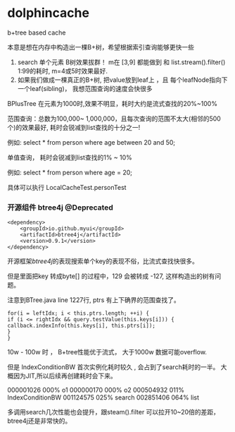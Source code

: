 # dolphincache
b+tree based cache

本意是想在内存中构造出一棵B+树，希望根据索引查询能够更快一些

1. search 单个元素 B树效果拔群！ m在 [3,9] 都能做到 和 list.stream().filter() 1:99的耗时, m=4或5时效果最好.
2. 如果我们做成一棵真正的B+树, 把value放到leaf上 ，且 每个leafNode指向下一个leaf(sibling)， 我想范围查询的速度会快很多

BPlusTree 在元素为1000时,效果不明显，耗时大约是流式查找的20%~100%

范围查询：总数为100,000~ 1,000,000，且每次查询的范围不太大(相邻的500个)的效果最好, 耗时会锐减到list查找的十分之一!

例如: select * from person where age between 20 and 50;

单值查询， 耗时会锐减到list查找的1% ~ 10%

例如: select * from person where age = 20;

具体可以执行 LocalCacheTest.personTest


### 开源组件 btree4j  @Deprecated
```
<dependency>
    <groupId>io.github.myui</groupId>
    <artifactId>btree4j</artifactId>
    <version>0.9.1</version>
</dependency>
```

开源框架*btree4j*的表现搜索单个key的表现不俗，比流式查找快很多。

但是里面把key 转成byte[] 的过程中，129 会被转成 -127, 这样构造出的树有问题。



注意到BTree.java line 1227行, ptrs 有上下确界的范围查找了。

```
for(i = leftIdx; i < this.ptrs.length; ++i) {
if (i <= rightIdx && query.testValue(this.keys[i])) {
callback.indexInfo(this.keys[i], this.ptrs[i]);
}
}
```

10w - 100w 时 ， B+tree性能优于流式， 大于1000w 数据可能overflow.

但是 IndexConditionBW 首次实例化耗时较久 , 会占到了search耗时的一半。 大概因为JIT,所以后续再创建耗时会下来。

000001026  000%  o1
000000170  000%  o2
000504932  011%  IndexConditionBW
001124575  025%  search
002851406  064%  list

多调用search几次性能也会提升，跟steam().filter 可以拉开10~20倍的差距，btree4j还是非常快的。 
